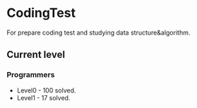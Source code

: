 # CodingTest
For prepare coding test and studying data structure&algorithm.
## Current level
### Programmers
- Level0 - 100 solved.
- Level1 - 17 solved.
